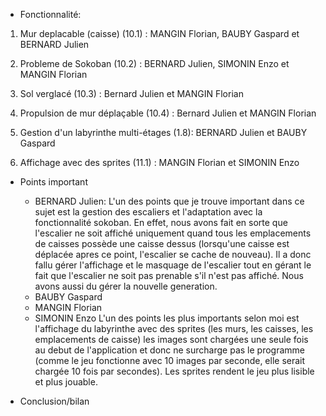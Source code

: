 - Fonctionnalité:
1. Mur deplacable (caisse) (10.1) : MANGIN Florian, BAUBY Gaspard et BERNARD Julien

2. Probleme de Sokoban (10.2) : BERNARD Julien, SIMONIN Enzo et MANGIN Florian

3. Sol verglacé (10.3) : Bernard Julien et MANGIN Florian

4. Propulsion de mur déplaçable (10.4) : Bernard Julien et MANGIN Florian

5. Gestion d'un labyrinthe multi-étages (1.8): BERNARD Julien et BAUBY Gaspard

6. Affichage avec des sprites (11.1) : MANGIN Florian et SIMONIN Enzo

- Points important 

    - BERNARD Julien:
L'un des points que je trouve important dans ce sujet est la gestion des escaliers et l'adaptation avec la 
fonctionnalité sokoban. En effet, nous avons fait en sorte que l'escalier ne soit affiché uniquement quand
tous les emplacements de caisses possède une caisse dessus (lorsqu'une caisse est déplacée apres ce point,
l'escalier se cache de nouveau). Il a donc fallu gérer l'affichage et le masquage de l'escalier tout en 
gérant le fait que l'escalier ne soit pas prenable s'il n'est pas affiché. Nous avons aussi du gérer la
nouvelle generation.
    - BAUBY Gaspard
    - MANGIN Florian
    - SIMONIN Enzo
L'un des points les plus importants selon moi est l'affichage du labyrinthe avec des sprites (les murs, les caisses, les emplacements 
de caisse) les images sont chargées une seule fois au debut de l'application et donc ne surcharge pas le programme (comme le jeu fonctionne
avec 10 images par seconde, elle serait chargée 10 fois par secondes). Les sprites rendent le jeu plus lisible et plus jouable.




- Conclusion/bilan